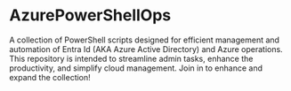 # AzurePowerShellOps
A collection of PowerShell scripts designed for efficient management and automation of Entra Id (AKA Azure Active Directory) and Azure operations. This repository is intended to streamline admin tasks, enhance the productivity, and simplify cloud management. Join in to enhance and expand the collection!
